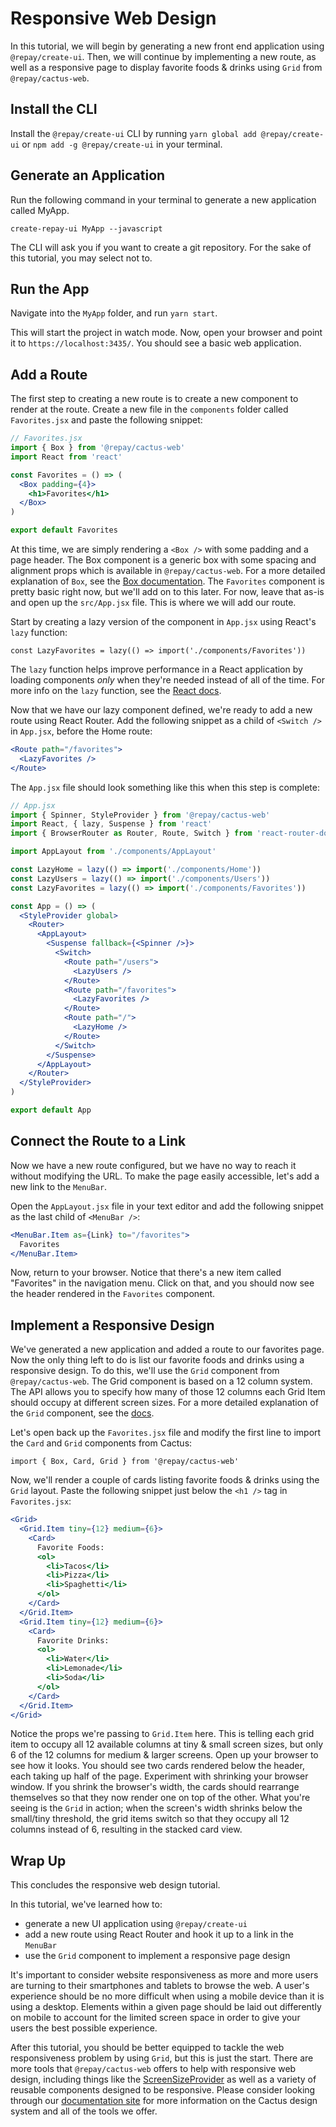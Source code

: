 # Responsive Web Design

In this tutorial, we will begin by generating a new front end application using `@repay/create-ui`. Then, we will continue by implementing a new route, as well as a responsive page to display favorite foods & drinks using `Grid` from `@repay/cactus-web`.

## Install the CLI

Install the `@repay/create-ui` CLI by running `yarn global add @repay/create-ui` or `npm add -g @repay/create-ui` in your terminal.

## Generate an Application

Run the following command in your terminal to generate a new application called MyApp.

`create-repay-ui MyApp --javascript`

The CLI will ask you if you want to create a git repository. For the sake of this tutorial, you may select not to.

## Run the App

Navigate into the `MyApp` folder, and run `yarn start`.

This will start the project in watch mode. Now, open your browser and point it to `https://localhost:3435/`. You should see a basic web application.

## Add a Route

The first step to creating a new route is to create a new component to render at the route. Create a new file in the `components` folder called `Favorites.jsx` and paste the following snippet:

```jsx
// Favorites.jsx
import { Box } from '@repay/cactus-web'
import React from 'react'

const Favorites = () => (
  <Box padding={4}>
    <h1>Favorites</h1>
  </Box>
)

export default Favorites
```

At this time, we are simply rendering a `<Box />` with some padding and a page header. The Box component is a generic box with some spacing and alignment props which is available in `@repay/cactus-web`. For a more detailed explanation of `Box`, see the [Box documentation](https://repaygithub.github.io/cactus/components/box/). The `Favorites` component is pretty basic right now, but we'll add on to this later. For now, leave that as-is and open up the `src/App.jsx` file. This is where we will add our route.

Start by creating a lazy version of the component in `App.jsx` using React's `lazy` function:

`const LazyFavorites = lazy(() => import('./components/Favorites'))`

The `lazy` function helps improve performance in a React application by loading components _only_ when they're needed instead of all of the time. For more info on the `lazy` function, see the [React docs](https://reactjs.org/docs/code-splitting.html#reactlazy).

Now that we have our lazy component defined, we're ready to add a new route using React Router. Add the following snippet as a child of `<Switch />` in `App.jsx`, before the Home route:

```jsx
<Route path="/favorites">
  <LazyFavorites />
</Route>
```

The `App.jsx` file should look something like this when this step is complete:

```jsx
// App.jsx
import { Spinner, StyleProvider } from '@repay/cactus-web'
import React, { lazy, Suspense } from 'react'
import { BrowserRouter as Router, Route, Switch } from 'react-router-dom'

import AppLayout from './components/AppLayout'

const LazyHome = lazy(() => import('./components/Home'))
const LazyUsers = lazy(() => import('./components/Users'))
const LazyFavorites = lazy(() => import('./components/Favorites'))

const App = () => (
  <StyleProvider global>
    <Router>
      <AppLayout>
        <Suspense fallback={<Spinner />}>
          <Switch>
            <Route path="/users">
              <LazyUsers />
            </Route>
            <Route path="/favorites">
              <LazyFavorites />
            </Route>
            <Route path="/">
              <LazyHome />
            </Route>
          </Switch>
        </Suspense>
      </AppLayout>
    </Router>
  </StyleProvider>
)

export default App
```

## Connect the Route to a Link

Now we have a new route configured, but we have no way to reach it without modifying the URL. To make the page easily accessible, let's add a new link to the `MenuBar`.

Open the `AppLayout.jsx` file in your text editor and add the following snippet as the last child of `<MenuBar />`:

```jsx
<MenuBar.Item as={Link} to="/favorites">
  Favorites
</MenuBar.Item>
```

Now, return to your browser. Notice that there's a new item called "Favorites" in the navigation menu. Click on that, and you should now see the header rendered in the `Favorites` component.

## Implement a Responsive Design

We've generated a new application and added a route to our favorites page. Now the only thing left to do is list our favorite foods and drinks using a responsive design. To do this, we'll use the `Grid` component from `@repay/cactus-web`. The Grid component is based on a 12 column system. The API allows you to specify how many of those 12 columns each Grid Item should occupy at different screen sizes. For a more detailed explanation of the `Grid` component, see the [docs](https://repaygithub.github.io/cactus/components/grid/).

Let's open back up the `Favorites.jsx` file and modify the first line to import the `Card` and `Grid` components from Cactus:

`import { Box, Card, Grid } from '@repay/cactus-web'`

Now, we'll render a couple of cards listing favorite foods & drinks using the `Grid` layout. Paste the following snippet just below the `<h1 />` tag in `Favorites.jsx`:

```jsx
<Grid>
  <Grid.Item tiny={12} medium={6}>
    <Card>
      Favorite Foods:
      <ol>
        <li>Tacos</li>
        <li>Pizza</li>
        <li>Spaghetti</li>
      </ol>
    </Card>
  </Grid.Item>
  <Grid.Item tiny={12} medium={6}>
    <Card>
      Favorite Drinks:
      <ol>
        <li>Water</li>
        <li>Lemonade</li>
        <li>Soda</li>
      </ol>
    </Card>
  </Grid.Item>
</Grid>
```

Notice the props we're passing to `Grid.Item` here. This is telling each grid item to occupy all 12 available columns at tiny & small screen sizes, but only 6 of the 12 columns for medium & larger screens. Open up your browser to see how it looks. You should see two cards rendered below the header, each taking up half of the page. Experiment with shrinking your browser window. If you shrink the browser's width, the cards should rearrange themselves so that they now render one on top of the other. What you're seeing is the `Grid` in action; when the screen's width shrinks below the small/tiny threshold, the grid items switch so that they occupy all 12 columns instead of 6, resulting in the stacked card view.

## Wrap Up

This concludes the responsive web design tutorial.

In this tutorial, we've learned how to:
- generate a new UI application using `@repay/create-ui`
- add a new route using React Router and hook it up to a link in the `MenuBar`
- use the `Grid` component to implement a responsive page design

It's important to consider website responsiveness as more and more users are turning to their smartphones and tablets to browse the web. A user's experience should be no more difficult when using a mobile device than it is using a desktop. Elements within a given page should be laid out differently on mobile to account for the limited screen space in order to give your users the best possible experience.

After this tutorial, you should be better equipped to tackle the web responsiveness problem by using `Grid`, but this is just the start. There are more tools that `@repay/cactus-web` offers to help with responsive web design, including things like the [ScreenSizeProvider](https://repaygithub.github.io/cactus/components/screensizeprovider/) as well as a variety of reusable components designed to be responsive. Please consider looking through our [documentation site](https://repaygithub.github.io/cactus/) for more information on the Cactus design system and all of the tools we offer.